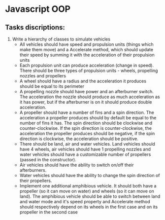 # Javascript OOP

## Tasks discriptions:

1. Write a hierarchy of classes to simulate vehicles
	- All vehicles should have speed and propulsion units (things which make them move) and a Accelerate method, which should update their speed by summing it with the acceleration of their propulsion units
	- Each propulsion unit can produce acceleration (change in speed). There should be three types of propulsion units - wheels, propelling nozzles and propellers
	- A wheel should have a radius and the acceleration it produces should be equal to its perimeter
	- A propelling nozzle should have power and an afterburner switch. The acceleration the nozzle should produce as much acceleration as it has power, but if the afterburner is on it should produce double acceleration.
	- A propeller should have a number of fins and a spin direction. The acceleration a propeller produces should by default be equal to the number of fins it has. The spin direction should be clockwise and counter-clockwise. If the spin direction is counter-clockwise, the acceleration the propeller produces should be negative, if the spin direction is clockwise, the acceleration should be positive.
	- There should be land, air and water vehicles. Land vehicles should have 4 wheels, air vehicles should have 1 propelling nozzles and water vehicles should have a customizable number of propellers (passed in the constructor). 
	- Air vehicles should have the ability to switch on/off their afterburners.
	- Water vehicles should have the ability to change the spin direction of their propellers.
	- Implement one additional amphibious vehicle. It should both have a propeller (so it can move on water) and wheels (so it can move on land). The amphibious vehicle should be able to switch between land and water mode and it's speed property and Accelerate method should respectively depend on its wheels in the first case and on its propeller in the second case